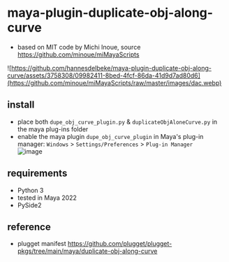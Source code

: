 # maya-plugin-duplicate-obj-along-curve

- based on MIT code by Michi Inoue, source https://github.com/minoue/miMayaScripts

![https://github.com/hannesdelbeke/maya-plugin-duplicate-obj-along-curve/assets/3758308/09982411-8bed-4fcf-86da-41d9d7ad80d6](https://github.com/minoue/miMayaScripts/raw/master/images/dac.webp)

## install
- place both `dupe_obj_curve_plugin.py` & `duplicateObjAloneCurve.py` in the maya plug-ins folder
- enable the maya plugin `dupe_obj_curve_plugin` in Maya's plug-in manager: `Windows` > `Settings/Preferences` > `Plug-in Manager`  
![image](https://github.com/plugget/plugget-qt-maya-plugin/assets/3758308/2f8f3e0e-660a-47da-ae32-10c865ed9f4d)

## requirements
- Python 3
- tested in Maya 2022
- PySide2

## reference
- plugget manifest https://github.com/plugget/plugget-pkgs/tree/main/maya/duplicate-obj-along-curve
